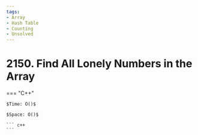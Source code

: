 ```yaml
---
tags:
- Array
- Hash Table
- Counting
- Unsolved
---
```



# 2150. Find All Lonely Numbers in the Array

=== "C++"

    $Time: O()$

    $Space: O()$

    ``` c++
    ```
